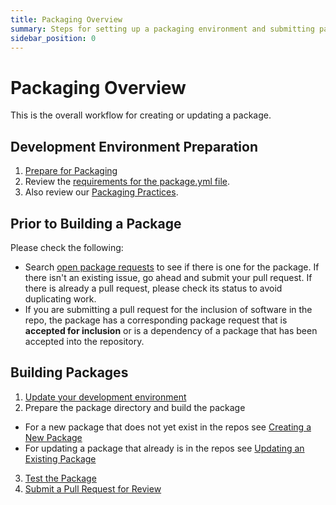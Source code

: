 ```yaml
---
title: Packaging Overview
summary: Steps for setting up a packaging environment and submitting packages
sidebar_position: 0
---
```


# Packaging Overview

This is the overall workflow for creating or updating a package.

## Development Environment Preparation

1. [Prepare for Packaging](prepare-for-packaging.md)
2. Review the [requirements for the package.yml file](docs/packaging/package.yml.md).
3. Also review our [Packaging Practices](docs/packaging/packaging-practices.md).

## Prior to Building a Package

Please check the following:

- Search [open package requests](https://github.com/getsolus/packages/issues?q=label%3A%22Package+Request%22) to see if there is one for the package. If there isn't an existing issue, go ahead and submit your pull request. If there is already a pull request, please check its status to avoid duplicating work.
- If you are submitting a pull request for the inclusion of software in the repo, the package has a corresponding package request that is **accepted for inclusion** or is a dependency of a package that has been accepted into the repository.

## Building Packages

1. [Update your development environment](update-dev-environment.md)
2. Prepare the package directory and build the package

- For a new package that does not yet exist in the repos see [Creating a New Package](creating-a-new-package.md)
- For updating a package that already is in the repos see [Updating an Existing Package](updating-an-existing-package.md)

3. [Test the Package](testing-a-package.md)
4. [Submit a Pull Request for Review](submitting-a-pull-request.mdx)

